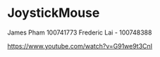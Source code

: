 # JoystickMouse
James Pham 100741773
Frederic Lai - 100748388

https://www.youtube.com/watch?v=G91we9t3CnI
